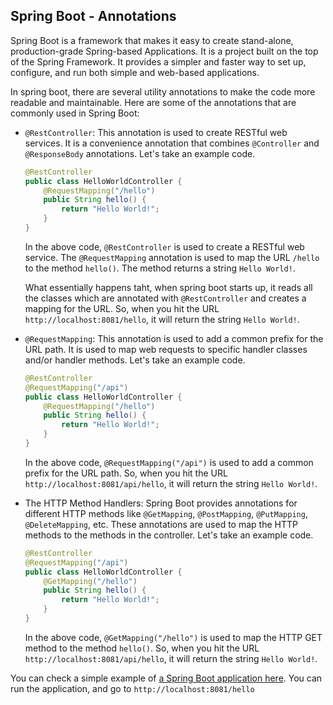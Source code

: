 ## Spring Boot - Annotations

Spring Boot is a framework that makes it easy to create stand-alone, production-grade Spring-based Applications. It is a project built on the top of the Spring Framework. It provides a simpler and faster way to set up, configure, and run both simple and web-based applications.

In spring boot, there are several utility annotations to make the code more readable and maintainable. Here are some of the annotations that are commonly used in Spring Boot:
- `@RestController`: This annotation is used to create RESTful web services. It is a convenience annotation that combines `@Controller` and `@ResponseBody` annotations. Let's take an example code.
    ```java
    @RestController
    public class HelloWorldController {
        @RequestMapping("/hello")
        public String hello() {
            return "Hello World!";
        }
    }
    ```
    In the above code, `@RestController` is used to create a RESTful web service. The `@RequestMapping` annotation is used to map the URL `/hello` to the method `hello()`. The method returns a string `Hello World!`.

    What essentially happens taht, when spring boot starts up, it reads all the classes which are annotated with `@RestController` and creates a mapping for the URL. So, when you hit the URL `http://localhost:8081/hello`, it will return the string `Hello World!`.

- `@RequestMapping`: This annotation is used to add a common prefix for the URL path. It is used to map web requests to specific handler classes and/or handler methods. Let's take an example code.
    ```java
    @RestController
    @RequestMapping("/api")
    public class HelloWorldController {
        @RequestMapping("/hello")
        public String hello() {
            return "Hello World!";
        }
    }
    ```
    In the above code, `@RequestMapping("/api")` is used to add a common prefix for the URL path. So, when you hit the URL `http://localhost:8081/api/hello`, it will return the string `Hello World!`.

- The HTTP Method Handlers: Spring Boot provides annotations for different HTTP methods like `@GetMapping`, `@PostMapping`, `@PutMapping`, `@DeleteMapping`, etc. These annotations are used to map the HTTP methods to the methods in the controller. Let's take an example code.
    ```java
    @RestController
    @RequestMapping("/api")
    public class HelloWorldController {
        @GetMapping("/hello")
        public String hello() {
            return "Hello World!";
        }
    }
    ```
    In the above code, `@GetMapping("/hello")` is used to map the HTTP GET method to the method `hello()`. So, when you hit the URL `http://localhost:8081/api/hello`, it will return the string `Hello World!`.

You can check a simple example of [a Spring Boot application here](../hunger/). You can run the application, and go to `http://localhost:8081/hello`

